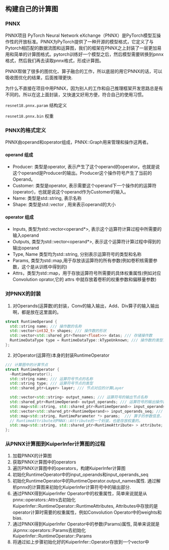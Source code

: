 ## 构建自己的计算图

### PNNX

PNNX项目 PyTorch Neural Network eXchange（PNNX）是PyTorch模型互操作性的开放标准。PNNX为PyTorch提供了一种开源的模型格式，它定义了与Pytorch相匹配的数据流图和运算图，我们的框架在PNNX之上封装了一层更加易用和简单的计算图格式。pytorch训练好一个模型之后，然后模型需要转换到pnnx格式，然后我们再去读取pnnx格式，形成计算图。

PNNX帮做了很多的图优化、算子融合的工作，所以底层的用它PNNX的话，可以吸收图优化的结果，后面推理更快.

为什么不直接在项目中用PNNX，因为别人的工作和自己推理框架开发思路总是有不同的。所以在这上面封装，又快速又好用方便，符合自己的使用习惯。

`resnet18.pnnx.param` 结构定义

`resnet18.pnnx.bin`  权重

### PNNX的格式定义

PNNX由operand和operator组成，PNNX::Graph用来管理和操作这两者。

#### operand 组成

- Producer: 类型是operator, 表示产生了这个operand的operator。也就是说这个operand是Producer的输出。Producer这个操作符号产生了当前的Operand。
- Customer: 类型是operator, 表示需要这个operand下一个操作的的运算符(operator)，也就是说这个operand作为Customer的输入。
- Name: 类型是std::string, 表示名称
- Shape: 类型是std::vector<int> , 用来表示operand的大小

#### operator 组成

- Inputs, 类型为std::vector<operand*>, 表示这个运算符计算过程中所需要的输入operand
- Outputs, 类型为std::vector<operand*>, 表示这个运算符计算过程中得到的输出operand
- Type, Name 类型均为std::string, 分别表示运算符号的类型和名称
- Params, 类型为std::map,用于存放该运算符的所有参数(例如卷积核需要参数，这个是从训练中得到的)
- Attrs，类型为std::map，用于存放运算符号所需要的具体权重属性(例如对应Convolution oprator,它的 attrs 中就存放着卷积的权重参数和偏移量参数)

### 对PNNX的封装

1. 对Operands(运算数)的封装，Conv的输入输出，Add、Div算子的输入输出啊，都是放在这里面的。
```c++
struct RuntimeOperand {
  std::string name; /// 操作数的名称
  std::vector<int32_t> shapes; /// 操作数的形状
  std::vector<std::shared_ptr<Tensor<float>>> datas; /// 存储操作数
  RuntimeDataType type = RuntimeDataType::kTypeUnknown; /// 操作数的类型，一般是float
};
```
2. 对Operator(运算符)本身的封装RuntimeOperator
```c++
/// 计算图中的计算节点
struct RuntimeOperator {
  ~RuntimeOperator();
  std::string name; /// 运算符号节点的名称
  std::string type; /// 运算符号节点的类型
  std::shared_ptr<Layer> layer; /// 节点对应的计算Layer

  std::vector<std::string> output_names; /// 运算符号的输出节点名称
  std::shared_ptr<RuntimeOperand> output_operands; /// 运算符号的输出操作数
  std::map<std::string, std::shared_ptr<RuntimeOperand>> input_operands; /// 运算符的输入操作数
  std::vector<std::shared_ptr<RuntimeOperand>> input_operands_seq; /// 运算符的输入操作数，顺序排列
  std::map<std::string, RuntimeParameter *> params;  /// 算子的参数信息，记录了一个kernel_size,padding之类的信息
  // RuntimeAttribute对PNNX::Attribute的一个封装，也是存放权重的。
  std::map<std::string, std::shared_ptr<RuntimeAttribute> > attribute; /// 算子的属性信息，内含权重信息
};
```

### 从PNNX计算图到KuiperInfer计算图的过程

1. 加载PNNX的计算图
2. 获取PNNX计算图中的operators
3. 遍历PNNX计算图中的operators，构建KuiperInfer计算图
4. 初始化RuntimeOperator中的input_operands和input_operands_seq
5. 初始化RuntimeOperator中的RuntimeOperator.output_names属性. 通过解析pnnx的计算图来初始化KuiperInfer计算符号中的输出部分.
6. 通过PNNX得到KuiperInfer Operator中的权重属性，简单来说就是从pnnx::operators::Attrs去初始化KuiperInfer::RuntimeOperator::RuntimeAttributes, Attributes中存放的是operator计算时需要的权重属性，例如Convolution Operator中的weights和bias.
7. 通过PNNX得到KuiperInfer Operator中的参数(Params)属性, 简单来说就是从pnnx::operators::Params去初始化KuiperInfer::RuntimeOperator::Params
8. 将通过如上步骤初始化好的KuiperInfer::Operator存放到一个vector中